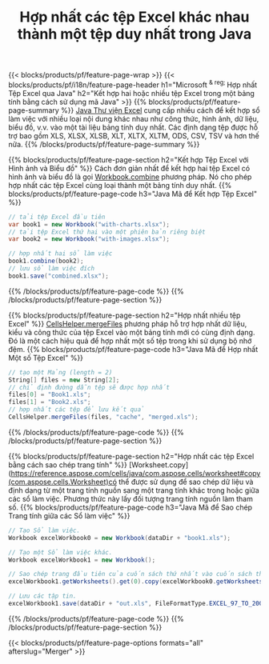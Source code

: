 ﻿---
title: Hợp nhất các tệp Excel khác nhau thành một tệp duy nhất trong Java
url: /vi/java/merger/
description: Hợp nhất các tệp Excel bằng cách sử dụng Java thành nhiều trang tính hoặc một trang tính. Hợp nhất, kết hợp hoặc nối các tài liệu Excel sang PDF, Hình ảnh và HTML.
---
{{< blocks/products/pf/feature-page-wrap >}}
{{< blocks/products/pf/i18n/feature-page-header h1="Microsoft <sup> & reg; </sup> Hợp nhất Tệp Excel qua Java" h2="Kết hợp hai hoặc nhiều tệp Excel trong một bảng tính bằng cách sử dụng mã Java" >}}
{{% blocks/products/pf/feature-page-summary %}}
[Java Thư viện Excel](/cells/java/) cung cấp nhiều cách để kết hợp sổ làm việc với nhiều loại nội dung khác nhau như công thức, hình ảnh, dữ liệu, biểu đồ, v.v. vào một tài liệu bảng tính duy nhất. Các định dạng tệp được hỗ trợ bao gồm XLS, XLSX, XLSB, XLT, XLTX, XLTM, ODS, CSV, TSV và hơn thế nữa.
{{% /blocks/products/pf/feature-page-summary %}}

{{% blocks/products/pf/feature-page-section h2="Kết hợp Tệp Excel với Hình ảnh và Biểu đồ" %}}
Cách đơn giản nhất để kết hợp hai tệp Excel có hình ảnh và biểu đồ là gọi [Workbook.combine](https://reference.aspose.com/cells/java/com.aspose.cells/workbook#combine(com.aspose.cells.Workbook)) phương pháp. Nó cho phép hợp nhất các tệp Excel cùng loại thành một bảng tính duy nhất.
{{% blocks/products/pf/feature-page-code h3="Java Mã để Kết hợp Tệp Excel" %}}

```cs
// tải tệp Excel đầu tiên
var book1 = new Workbook("with-charts.xlsx");
// tải tệp Excel thứ hai vào một phiên bản riêng biệt
var book2 = new Workbook("with-images.xlsx");

// hợp nhất hai sổ làm việc
book1.combine(book2);
// lưu sổ làm việc đích 
book1.save("combined.xlsx");

```
{{% /blocks/products/pf/feature-page-code %}}
{{% /blocks/products/pf/feature-page-section %}}

{{% blocks/products/pf/feature-page-section h2="Hợp nhất nhiều tệp Excel" %}}
[CellsHelper.mergeFiles](https://reference.aspose.com/cells/java/com.aspose.cells/cellshelper#mergeFiles) phương pháp hỗ trợ hợp nhất dữ liệu, kiểu và công thức của tệp Excel vào một bảng tính mới có cùng định dạng. Đó là một cách hiệu quả để hợp nhất một số tệp trong khi sử dụng bộ nhớ đệm. 
{{% blocks/products/pf/feature-page-code h3="Java Mã để Hợp nhất Một số Tệp Excel" %}}

```cs
// tạo một Mảng (length = 2)
String[] files = new String[2];
// chỉ định đường dẫn tệp sẽ được hợp nhất
files[0] = "Book1.xls";
files[1] = "Book2.xls";
// hợp nhất các tệp để lưu kết quả
CellsHelper.mergeFiles(files, "cache", "merged.xls");


```
{{% /blocks/products/pf/feature-page-code %}}
{{% /blocks/products/pf/feature-page-section %}}

{{% blocks/products/pf/feature-page-section h2="Hợp nhất các tệp Excel bằng cách sao chép trang tính" %}}
[Worksheet.copy](https://reference.aspose.com/cells/java/com.aspose.cells/worksheet#copy(com.aspose.cells.Worksheet)có thể được sử dụng để sao chép dữ liệu và định dạng từ một trang tính nguồn sang một trang tính khác trong hoặc giữa các sổ làm việc. Phương thức này lấy đối tượng trang tính nguồn làm tham số.
{{% blocks/products/pf/feature-page-code h3="Java Mã để Sao chép Trang tính giữa các Sổ làm việc" %}}

```cs
// Tạo Sổ làm việc.
Workbook excelWorkbook0 = new Workbook(dataDir + "book1.xls");

// Tạo một Sổ làm việc khác.
Workbook excelWorkbook1 = new Workbook();

// Sao chép trang đầu tiên của cuốn sách thứ nhất vào cuốn sách thứ hai.
excelWorkbook1.getWorksheets().get(0).copy(excelWorkbook0.getWorksheets().get(0));

// Lưu các tập tin.
excelWorkbook1.save(dataDir + "out.xls", FileFormatType.EXCEL_97_TO_2003);

```
{{% /blocks/products/pf/feature-page-code %}}
{{% /blocks/products/pf/feature-page-section %}}

{{< blocks/products/pf/feature-page-options formats="all" afterslug="Merger" >}}